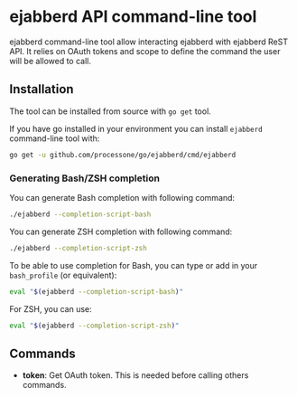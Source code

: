 # ejabberd API command-line tool

ejabberd command-line tool allow interacting ejabberd with ejabberd
ReST API. It relies on OAuth tokens and scope to define the command
the user will be allowed to call.

## Installation

The tool can be installed from source with `go get` tool.

If you have go installed in your environment you can install
`ejabberd` command-line tool with:

```bash
go get -u github.com/processone/go/ejabberd/cmd/ejabberd
```

### Generating Bash/ZSH completion

You can generate Bash completion with following command:

```bash
./ejabberd --completion-script-bash
```

You can generate ZSH completion with following command:

```bash
./ejabberd --completion-script-zsh
```

To be able to use completion for Bash, you can type or add in your
`bash_profile` (or equivalent):

```bash
eval "$(ejabberd --completion-script-bash)"
```

For ZSH, you can use:

```bash
eval "$(ejabberd --completion-script-zsh)"
```

## Commands

* **token**: Get OAuth token. This is needed before calling others commands.
